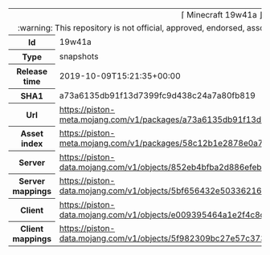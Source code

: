 <html><table>
<tr><td colspan="2" align="center"><img width="0" height="0"><br/>⌈ Minecraft 19w41a ⌋<br/><img width="0" height="0"></td></tr>
<tr><td colspan="2" align="center"><img width="0" height="0"><br/>
:warning: This repository is not official, approved, endorsed, associated or connected with Mojang :warning:
<br/><img width="0" height="0"></td></tr>
<tr><th>Id</th><td>19w41a</td></tr>
<tr><th>Type</th><td>snapshots</td></tr>
<tr><th>Release time</th><td>2019-10-09T15:21:35+00:00</td></tr>
<tr><th>SHA1</th><td>a73a6135db91f13d7399fc9d438c24a7a80fb819</td></tr>
<tr><th>Url</th><td><a href="https://piston-meta.mojang.com/v1/packages/a73a6135db91f13d7399fc9d438c24a7a80fb819/19w41a.json">https://piston-meta.mojang.com/v1/packages/a73a6135db91f13d7399fc9d438c24a7a80fb819/19w41a.json</a></td></tr>
<tr><th>Asset index</th><td><a href="https://piston-meta.mojang.com/v1/packages/58c12b1e2878e0a78719778acb803746450b3f1c/1.15.json">https://piston-meta.mojang.com/v1/packages/58c12b1e2878e0a78719778acb803746450b3f1c/1.15.json</a></td></tr>
<tr><th>Server</th><td><a href="https://piston-data.mojang.com/v1/objects/852eb4bfba2d886efeb88f82bcb706099193b121/server.jar">https://piston-data.mojang.com/v1/objects/852eb4bfba2d886efeb88f82bcb706099193b121/server.jar</a></td></tr>
<tr><th>Server mappings</th><td><a href="https://piston-data.mojang.com/v1/objects/5bf656432e5033621655f58059494103136fe254/server.txt">https://piston-data.mojang.com/v1/objects/5bf656432e5033621655f58059494103136fe254/server.txt</a></td></tr>
<tr><th>Client</th><td><a href="https://piston-data.mojang.com/v1/objects/e009395464a1e2f4c8c760fc08de73c91e5a03ee/client.jar">https://piston-data.mojang.com/v1/objects/e009395464a1e2f4c8c760fc08de73c91e5a03ee/client.jar</a></td></tr>
<tr><th>Client mappings</th><td><a href="https://piston-data.mojang.com/v1/objects/5f982309bc27e57c373d679d98da8cc28c543979/client.txt">https://piston-data.mojang.com/v1/objects/5f982309bc27e57c373d679d98da8cc28c543979/client.txt</a></td></tr>
</table></html>
